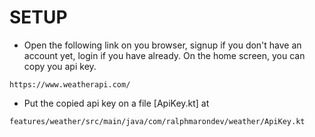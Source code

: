 # SETUP

- Open the following link on you browser, signup if you don't have an account yet, login if you have
  already. On the home screen, you can copy you api key.

```
https://www.weatherapi.com/
```

- Put the copied api key on a file [ApiKey.kt] at

```
features/weather/src/main/java/com/ralphmarondev/weather/ApiKey.kt
```
